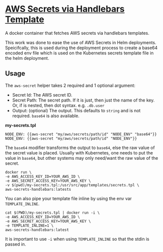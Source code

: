# [AWS Secrets via Handlebars Template](https://github.com/Souvent22/aws-secrets-handlebars)
A docker container that fetches AWS secrets via handlebars templates.

This work was done to ease the use of AWS Secrets in Helm deployments.
Speicifcally, this is used during the deployment process to create 
a base64 encoded env file which is used on the Kubernetes secrets template
file in the helm deployment.

## Usage

The `aws-secret` helper takes 2 required and 1 optional argument: 
* Secret Id: The AWS secret ID.
* Secret Path: The secret path. If it is just, then just the name of the key. Or, if is nested, then dot syntax. e.g. `.db.user`
* Output: (optional) The output. This defaults to `string` and is not required. `base64` is also available.

**my-secrets.tpl**
```
NODE_ENV: {{aws-secret "my/aws/secrets/path/id" "NODE_ENV" "base64"}}
NODE_ENV: {{aws-secret "my/aws/secrets/path/id" "NODE_ENV"}}
```

The `base64` modifier transforms the output to `base64`, else the raw value of the secret value is placed. Usually with Kubernetes, one needs to put the value in `base64`, but other systems may only need/want the raw value of the secret.


```shell
docker run \
-e AWS_ACCESS_KEY_ID=YOUR_AWS_ID \
-e AWS_SECRET_ACCESS_KEY=YOUR_AWS_KEY \
-v $(pwd)/my-secrets.tpl:/usr/src/app/templates/secrets.tpl \
aws-secrets-handlebars:latests
```

You can also pipe your template file inline by using the env var
`TEMPLATE_INLINE`.

```shell
cat $(PWD)/my-secrets.tpl | docker run -i \
-e AWS_ACCESS_KEY_ID=YOUR_AWS_ID \
-e AWS_SECRET_ACCESS_KEY=YOUR_AWS_KEY \
-e TEMPLATE_INLINE=1 \
aws-secrets-handlebars:latest
```

It is important to use `-i` when using `TEMPLATE_INLINE` so that the stdin is passed in.
